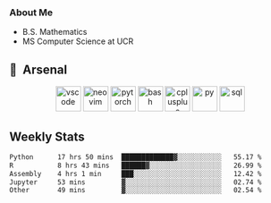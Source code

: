 ### About Me

- B.S. Mathematics
- MS Computer Science at UCR

<h2> 🚀 &nbsp;Arsenal</h2>

<p align="center">

<img src="https://cdn.jsdelivr.net/gh/devicons/devicon/icons/vscode/vscode-original.svg" alt="vscode" width="45" height="45"/>
<img src="https://cdn.jsdelivr.net/gh/devicons/devicon@latest/icons/neovim/neovim-original.svg" alt="neovim" width = "45" height = "45"/>
<img src="https://cdn.jsdelivr.net/gh/devicons/devicon@latest/icons/pytorch/pytorch-original.svg" alt="pytorch" width = "45" height = "45" />
          
<img src="https://cdn.jsdelivr.net/gh/devicons/devicon/icons/bash/bash-original.svg" alt="bash" width="45" height="45"/>
<img src="https://cdn.jsdelivr.net/gh/devicons/devicon@latest/icons/cplusplus/cplusplus-original.svg" alt="cplusplus" width = "45" height = "45"/>
<img src="https://cdn.jsdelivr.net/gh/devicons/devicon@latest/icons/python/python-plain.svg" alt="py" width = "45" height = "45" />

<img src="https://cdn.jsdelivr.net/gh/devicons/devicon@latest/icons/azuresqldatabase/azuresqldatabase-original.svg" alt="sql" width = "45" height = "45"/>
          
</p>

## Weekly Stats

<!--START_SECTION:waka-->

```txt
Python      17 hrs 50 mins  █████████████▓░░░░░░░░░░░   55.17 %
R           8 hrs 43 mins   ██████▓░░░░░░░░░░░░░░░░░░   26.99 %
Assembly    4 hrs 1 min     ███░░░░░░░░░░░░░░░░░░░░░░   12.42 %
Jupyter     53 mins         ▓░░░░░░░░░░░░░░░░░░░░░░░░   02.74 %
Other       49 mins         ▓░░░░░░░░░░░░░░░░░░░░░░░░   02.54 %
```

<!--END_SECTION:waka-->
